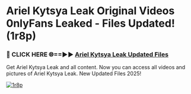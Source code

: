 # Ariel Kytsya Leak Original Videos 0nlyFans Leaked - Files Updated! (1r8p)

<h3>🔴 CLICK HERE 🌐==►► <a href="https://tinyurl.com/x26r9saj" rel="nofollow">Ariel Kytsya Leak Updated Files</a></h3>

Get Ariel Kytsya Leak and all content. Now you can access all videos and pictures of Ariel Kytsya Leak. New Updated Files 2025!

[![1r8p](https://i.imgur.com/LkgZPqh.gif)](https://tinyurl.com/x26r9saj)
